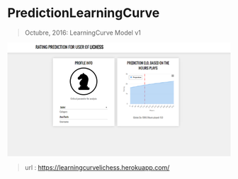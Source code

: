 # PredictionLearningCurve

> Octubre, 2016: LearningCurve Model v1

![results](/view/img/example.png "EXAMPLE")

> url : https://learningcurvelichess.herokuapp.com/

